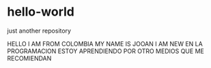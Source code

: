 # hello-world
just another repository

HELLO I AM FROM COLOMBIA MY NAME IS JOOAN I AM NEW  EN LA PROGRAMACION
ESTOY APRENDIENDO POR OTRO MEDIOS QUE ME RECOMIENDAN
